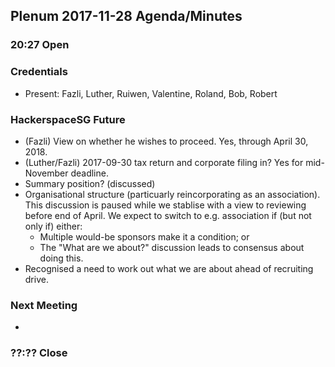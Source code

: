 ## Plenum 2017-11-28 Agenda/Minutes

### 20:27 Open

### Credentials
- Present: Fazli, Luther, Ruiwen, Valentine, Roland, Bob, Robert

### HackerspaceSG Future
- (Fazli) View on whether he wishes to proceed. Yes, through April 30, 2018.
- (Luther/Fazli) 2017-09-30 tax return and corporate filing in? Yes for mid-November deadline.
- Summary position? (discussed)
- Organisational structure (particuarly reincorporating as an association). This discussion is paused while we stablise with a view to reviewing before end of April. We expect to switch to e.g. association if (but not only if) either:
  - Multiple would-be sponsors make it a condition; or
  - The "What are we about?" discussion leads to consensus about doing this.
- Recognised a need to work out what we are about ahead of recruiting drive.

### Next Meeting
- 

### ??:?? Close
